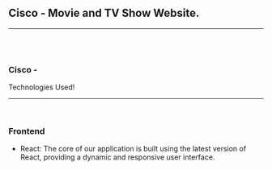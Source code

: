<h2>Cisco - Movie and TV Show Website. </h2>
<hr>
<br>
<br>
<h3> Cisco - </h3 Explore our latest movie or TV show, a journey through unique narratives tailored just for you. Entertaining yet insightful, our project promises to keep you hooked. Watch now and enjoy with your friends and family.

<h2>  Technologies Used! </h2>
<hr>
<br>
<h3> Frontend </h3>
 <ul>
  <li>
   React: The core of our application is built using the latest version of React, providing a dynamic and responsive user interface.
  </li>
  
 </ul>
